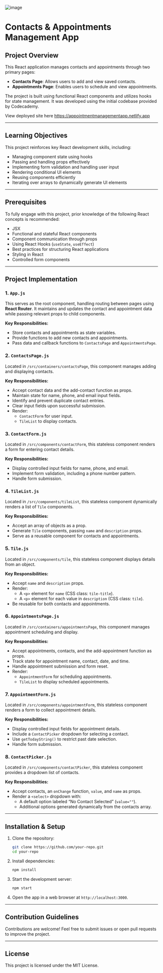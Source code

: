 ![image](https://github.com/user-attachments/assets/cfd9fdf9-98dd-45d6-b9a2-743cfc176063)

# Contacts & Appointments Management App

## Project Overview
This React application manages contacts and appointments through two primary pages:
- **Contacts Page**: Allows users to add and view saved contacts.
- **Appointments Page**: Enables users to schedule and view appointments.

The project is built using functional React components and utilizes hooks for state management. It was developed using the initial codebase provided by Codecademy.

View deployed site here <link>https://appointmentmanagementapp.netlify.app</link>

---

## Learning Objectives
This project reinforces key React development skills, including:
- Managing component state using hooks
- Passing and handling props effectively
- Implementing form validation and handling user input
- Rendering conditional UI elements
- Reusing components efficiently
- Iterating over arrays to dynamically generate UI elements

---

## Prerequisites
To fully engage with this project, prior knowledge of the following React concepts is recommended:
- JSX
- Functional and stateful React components
- Component communication through props
- Using React Hooks (`useState`, `useEffect`)
- Best practices for structuring React applications
- Styling in React
- Controlled form components

---

## Project Implementation
### 1. `App.js`
This serves as the root component, handling routing between pages using **React Router**. It maintains and updates the contact and appointment data while passing relevant props to child components.

**Key Responsibilities:**
- Store contacts and appointments as state variables.
- Provide functions to add new contacts and appointments.
- Pass data and callback functions to `ContactsPage` and `AppointmentsPage`.

### 2. `ContactsPage.js`
Located in `/src/containers/contactsPage`, this component manages adding and displaying contacts.

**Key Responsibilities:**
- Accept contact data and the add-contact function as props.
- Maintain state for name, phone, and email input fields.
- Identify and prevent duplicate contact entries.
- Clear input fields upon successful submission.
- Render:
  - `ContactForm` for user input.
  - `TileList` to display contacts.

### 3. `ContactForm.js`
Located in `/src/components/contactForm`, this stateless component renders a form for entering contact details.

**Key Responsibilities:**
- Display controlled input fields for name, phone, and email.
- Implement form validation, including a phone number pattern.
- Handle form submission.

### 4. `TileList.js`
Located in `/src/components/tileList`, this stateless component dynamically renders a list of `Tile` components.

**Key Responsibilities:**
- Accept an array of objects as a prop.
- Generate `Tile` components, passing `name` and `description` props.
- Serve as a reusable component for contacts and appointments.

### 5. `Tile.js`
Located in `/src/components/tile`, this stateless component displays details from an object.

**Key Responsibilities:**
- Accept `name` and `description` props.
- Render:
  - A `<p>` element for `name` (CSS class: `tile-title`).
  - A `<p>` element for each value in `description` (CSS class: `tile`).
- Be reusable for both contacts and appointments.

### 6. `AppointmentsPage.js`
Located in `/src/containers/appointmentsPage`, this component manages appointment scheduling and display.

**Key Responsibilities:**
- Accept appointments, contacts, and the add-appointment function as props.
- Track state for appointment name, contact, date, and time.
- Handle appointment submission and form reset.
- Render:
  - `AppointmentForm` for scheduling appointments.
  - `TileList` to display scheduled appointments.

### 7. `AppointmentForm.js`
Located in `/src/components/appointmentForm`, this stateless component renders a form to collect appointment details.

**Key Responsibilities:**
- Display controlled input fields for appointment details.
- Include a `ContactPicker` dropdown for selecting a contact.
- Use `getTodayString()` to restrict past date selection.
- Handle form submission.

### 8. `ContactPicker.js`
Located in `/src/components/contactPicker`, this stateless component provides a dropdown list of contacts.

**Key Responsibilities:**
- Accept contacts, an `onChange` function, `value`, and `name` as props.
- Render a `<select>` dropdown with:
  - A default option labeled “No Contact Selected” (`value=""`).
  - Additional options generated dynamically from the contacts array.

---

## Installation & Setup
1. Clone the repository:
   ```bash
   git clone https://github.com/your-repo.git
   cd your-repo
   ```
2. Install dependencies:
   ```bash
   npm install
   ```
3. Start the development server:
   ```bash
   npm start
   ```
4. Open the app in a web browser at `http://localhost:3000`.

---

## Contribution Guidelines
Contributions are welcome! Feel free to submit issues or open pull requests to improve the project.

---

## License
This project is licensed under the MIT License.
